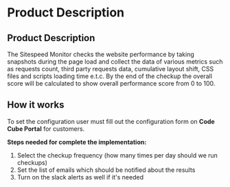 # Product Description

## Product Description
The Sitespeed Monitor checks the website performance by taking snapshots during the page load and collect the data of various metrics such as requests count, third party requests data, cumulative layout shift, CSS files and scripts loading time e.t.c. By the end of the checkup the overall score will be calculated to show overall performance score from 0 to 100.

## How it works

To set the configuration user must fill out the configuration form on **Code Cube Portal** for customers.

**Steps needed for complete the implementation:**
1. Select the checkup frequency (how many times per day should we run checkups)
2. Set the list of emails which should be notified about the results
3. Turn on the slack alerts as well if it's needed